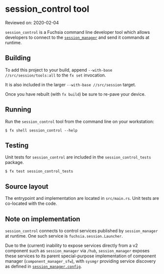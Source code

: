 # session_control tool
Reviewed on: 2020-02-04

`session_control` is a Fuchsia command line developer tool which allows developers to connect to the [`session_manager`](/src/session/bin/session_manager/README.md) and send it commands at runtime.

## Building

To add this project to your build, append `--with-base //src/session/tools:all` to the `fx set` invocation.

It is also included in the larger `--with-base //src/session` target.

Once you have rebuilt (with `fx build`) be sure to re-pave your device.

## Running

Run the `session_control` tool from the command line on your workstation:

```
$ fx shell session_control --help
```

## Testing

Unit tests for `session_control` are included in the `session_control_tests` package.

```
$ fx test session_control_tests
```

## Source layout

The entrypoint and implementation are located in `src/main.rs`. Unit tests are co-located with the code.

## Note on implementation

`session_control` connects to control services published by `session_manager` at runtime. One such service is `fuchsia.session.Launcher`.

Due to the (current) inability to expose services directly from a v2 component such as `session_manager` via `/hub`, `session_manager` exposes these services to its parent special-purpose implementation of component manager (`component_manager_sfw`), with `sysmgr` providing service discovery as defined in [`session_manager.config`](/src/session/bin/session_manager/meta/session_manager.config).